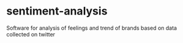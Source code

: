 # sentiment-analysis
Software for analysis of feelings and trend of brands based on data collected on twitter
